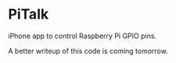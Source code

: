 PiTalk
======

iPhone app to control Raspberry Pi GPIO pins.

A better writeup of this code is coming tomorrow.